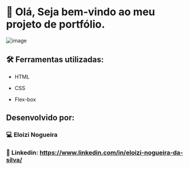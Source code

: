 
# 👋 Olá, Seja bem-vindo ao meu projeto de portfólio.

![image](https://www.hostinger.com.br/tutoriais/wp-content/uploads/sites/12/2023/02/Portfolio-Desenvolvedor-Web.webp)

## 🛠️ Ferramentas utilizadas:

* HTML 

* CSS

* Flex-box

## Desenvolvido por:

### 💻 Eloizi Nogueira

### 💼 Linkedin: https://www.linkedin.com/in/eloizi-nogueira-da-silva/ 

